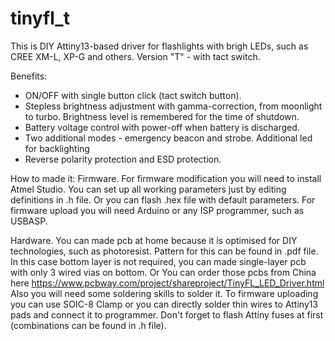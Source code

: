 # tinyfl_t
This is DIY Attiny13-based driver for flashlights with brigh LEDs, such as CREE XM-L, XP-G and others.
Version "T" - with tact switch.

Benefits:
- ON/OFF with single button click (tact switch button). 
- Stepless brightness adjustment with gamma-correction, from moonlight to turbo. Brightness level is remembered for the time of shutdown.
- Battery voltage control with power-off when battery is discharged.
- Two additional modes - emergency beacon and strobe. Additional led for backlighting
- Reverse polarity protection and ESD protection.

How to made it:
Firmware.
For firmware modification you will need to install Atmel Studio.
You can set up all working parameters just by editing definitions in .h file.
Or you can flash .hex file with default parameters. 
For firmware upload you will need Arduino or any ISP programmer, such as USBASP.

Hardware.
You can made pcb at home because it is optimised for DIY technologies, such as photoresist. Pattern for this can be found in .pdf file. In this case bottom layer is not required, you can made single-layer pcb with only 3 wired vias on bottom.
Or You can order those pcbs from China here https://www.pcbway.com/project/shareproject/TinyFL_LED_Driver.html
Also you will need some soldering skills to solder it. 
To firmware uploading you can use SOIC-8 Clamp or you can directly solder thin wires to Attiny13 pads and connect it to programmer.
Don't forget to flash Attiny fuses at first (combinations can be found in .h file).
